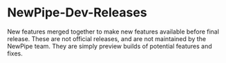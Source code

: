 # NewPipe-Dev-Releases
New features merged together to make new features available before final release. These are not official releases, and are not maintained by the NewPipe team. They are simply preview builds of potential features and fixes.
